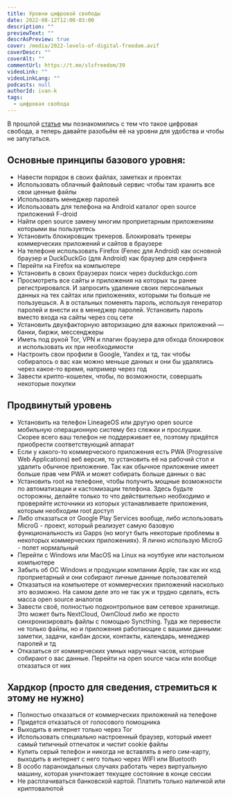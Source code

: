 ```yaml
---
title: Уровни цифровой свободы
date: 2022-08-12T12:00-03:00
description: ""
previewText: ""
descrAsPreview: true
cover: /media/2022-levels-of-digital-freedom.avif
coverDescr: ""
coverAlt: ""
commentUrl: https://t.me/slsfreedom/39
videoLink: ""
videoLinkLang: ""
podcasts: null
authorId: ivan-k
tags:
  - цифровая свобода
---
```

В прошлой [статье](2022-digital-freedom) мы познакомились с тем что такое цифровая свобода, а теперь давайте разобьём её на уровни для удобства и чтобы не запутаться.

## Основные принципы базового уровня:

- Навести порядок в своих файлах, заметках и проектах
- Использовать облачный файловый сервис чтобы там хранить все свои ценные файлы
- Использовать менеджер паролей
- Использовать для телефона на Android каталог open source приложений F-droid
- Найти open source замену многим проприетарным приложениям которыми вы пользуетесь
- Установить блокировщик трекеров. Блокировать трекеры коммерческих приложений и сайтов в браузере
- На телефоне использовать Firefox (Fenec для Android) как основной браузер и DuckDuckGo (для Android) как браузер для серфинга
- Перейти на Firefox на компьютере
- Установить в своих браузерах поиск через duckduckgo.com
- Просмотреть все сайты и приложения на которых ты ранее регистрировался. И запросить удаление своих персональных данных на тех сайтах или приложениях, которыми ты больше не пользуешься. А в остальных поменять пароль, используя генератор паролей и внести их в менеджер паролей. Установить пароль вместо входа на сайты через соц сети
- Установить двухфакторную авторизацию для важных приложений — банки, биржи, мессенджеры
- Иметь под рукой Tor, VPN и плагин браузера для обхода блокировок и использовать их при необходимости
- Настроить свои профили в Google, Yandex и тд, так чтобы собиралось о вас как можно меньше данных и они бы удалялись через какое-то время, например через год
- Завести крипто-кошелек, чтобы, по возможности, совершать некоторые покупки

## Продвинутый уровень

- Установить на телефон LineageOS или другую open source мобильную операционную систему без слежки и прослушки. Скорее всего ваш телефон не поддерживает ее, поэтому придётся приобрести соответствующий аппарат
- Если у какого-то коммерческого приложения есть PWA (Progressive Web Applications) веб версия, то установить её на рабочий стол и удалить обычное приложение. Так как обычное приложение имеет больше прав чем PWA и может собирать больше данных о вас
- Установить root на телефоне, чтобы получить мощные возможности по автоматизации и кастомизации телефона. Здесь будьте осторожны, делайте только то что действительно необходимо и проверяйте источники из которых устанавливаете приложения, которым необходим root доступ
- Либо отказаться от Google Play Services вообще, либо использовать MicroG - проект, который реализует самую базовую функциональность из Gapps (но могут быть некоторые проблемы в некоторых коммерческих приложениях). Я лично использую MicroG - полет нормальный
- Перейти с Windows или MacOS на Linux на ноутбуке или настольном компьютере
- Забыть об ОС Windows и продукции компании Apple, так как их код проприетарный и они собирают личные данные пользователей
- Отказаться на компьютере от коммерческих приложений насколько это возможно. На самом деле это не так уж и трудно сделать, есть масса open source аналогов
- Завести своё, полностью подконтрольное вам сетевое хранилище. Это может быть NextCloud, OwnCloud либо же просто синхронизировать файлы с помощью Syncthing. Туда же перевести не только файлы, но и приложения работающие с вашими данными: заметки, задачи, канбан доски, контакты, календарь, менеджер паролей и тд
- Отказаться от коммерческих умных наручных часов, которые собирают о вас данные. Перейти на open source часы или вообще отказаться от них

## Хардкор (просто для сведения, стремиться к этому не нужно)

- Полностью отказаться от коммерческих приложений на телефоне
- Придется отказаться от голосового помощника
- Выходить в интернет только через Tor
- Использовать специально настроенный браузер, который имеет самый типичный отпечаток и чистит cookie файлы
- Купить серый телефон и никогда не вставлять в него сим-карту, выходить в интернет с него только через WIFI или Bluetooth
- В особо параноидальных случаях работать через виртуальную машину, которая уничтожает текущее состояние в конце сессии
- Не расплачиваться банковской картой. Платить только наличкой или криптовалютой
